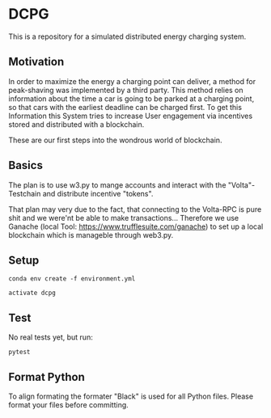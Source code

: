 # DCPG

This is a repository for a simulated distributed energy charging system.

## Motivation

In order to maximize the energy a charging point can deliver, a method for peak-shaving was implemented by a third party. This method relies on information about the time a car is going to be parked at a charging point, so that cars with the earliest deadline can be charged first. To get this Information this System tries to increase User engagement via incentives stored and distributed with a blockchain. 

These are our first steps into the wondrous world of blockchain.

## Basics

The plan is to use w3.py to mange accounts and interact with the "Volta"-Testchain and distribute incentive "tokens".

That plan may very due to the fact, that connecting to the Volta-RPC is pure shit and we were'nt be able to make transactions...
Therefore we use Ganache (local Tool: https://www.trufflesuite.com/ganache) to set up a local blockchain which is manageble
through web3.py. 

## Setup

```
conda env create -f environment.yml
```

```
activate dcpg
```

## Test

No real tests yet, but run:

```
pytest
```

## Format Python

To align formating the formater "Black" is used for all Python files. Please format your files before committing.